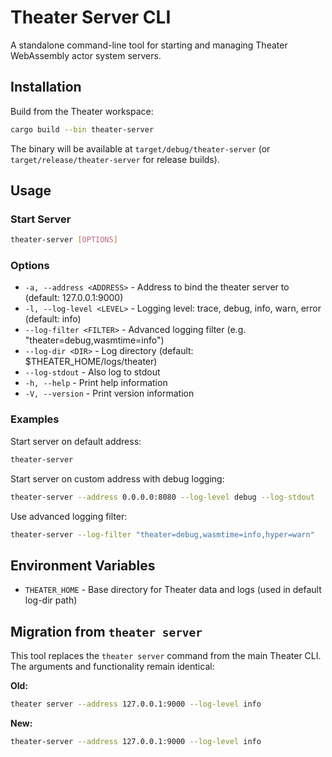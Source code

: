 # Theater Server CLI

A standalone command-line tool for starting and managing Theater WebAssembly actor system servers.

## Installation

Build from the Theater workspace:

```bash
cargo build --bin theater-server
```

The binary will be available at `target/debug/theater-server` (or `target/release/theater-server` for release builds).

## Usage

### Start Server

```bash
theater-server [OPTIONS]
```

### Options

- `-a, --address <ADDRESS>` - Address to bind the theater server to (default: 127.0.0.1:9000)
- `-l, --log-level <LEVEL>` - Logging level: trace, debug, info, warn, error (default: info)
- `--log-filter <FILTER>` - Advanced logging filter (e.g. "theater=debug,wasmtime=info")
- `--log-dir <DIR>` - Log directory (default: $THEATER_HOME/logs/theater)
- `--log-stdout` - Also log to stdout
- `-h, --help` - Print help information
- `-V, --version` - Print version information

### Examples

Start server on default address:
```bash
theater-server
```

Start server on custom address with debug logging:
```bash
theater-server --address 0.0.0.0:8080 --log-level debug --log-stdout
```

Use advanced logging filter:
```bash
theater-server --log-filter "theater=debug,wasmtime=info,hyper=warn"
```

## Environment Variables

- `THEATER_HOME` - Base directory for Theater data and logs (used in default log-dir path)

## Migration from `theater server`

This tool replaces the `theater server` command from the main Theater CLI. The arguments and functionality remain identical:

**Old:**
```bash
theater server --address 127.0.0.1:9000 --log-level info
```

**New:**
```bash
theater-server --address 127.0.0.1:9000 --log-level info
```
